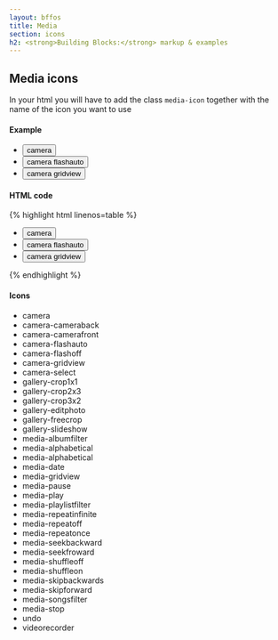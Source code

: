 ```yaml
---
layout: bffos
title: Media
section: icons
h2: <strong>Building Blocks:</strong> markup & examples
---
```


## Media icons

In your html you will have to add the class `media-icon` together with the name of the icon you want to use

<div>
  <h4>Example</h4>
  <section class="example icons">
    <div role="toolbar">
      <ul>
        <li><button class="media-icon camera">camera</button></li>
        <li><button class="media-icon camera-flashauto">camera flashauto</button></li>
        <li><button class="media-icon camera-gridview">camera gridview</button></li>
      </ul>
    </div>
  </section>

  <h4>HTML code</h4>
  {% highlight html linenos=table %}<div role="toolbar">
  <ul>
    <li><button class="media-icon camera">camera</button></li>
    <li><button class="media-icon camera-flashauto">camera flashauto</button></li>
    <li><button class="media-icon camera-gridview">camera gridview</button></li>
  </ul>
</div>{% endhighlight %}

  <h4>Icons</h4>
  <section class="example icons">
    <ul>
      <li class="media-icon camera"><span>camera</span></li>
      <li class="media-icon camera-cameraback"><span>camera-cameraback</span></li>
      <li class="media-icon camera-camerafront"><span>camera-camerafront</span></li>
      <li class="media-icon camera-flashauto"><span>camera-flashauto</span></li>
      <li class="media-icon camera-flashoff"><span>camera-flashoff</span></li>
      <li class="media-icon camera-gridview"><span>camera-gridview</span></li>
      <li class="media-icon camera-select"><span>camera-select</span></li>
      <li class="media-icon gallery-crop1x1"><span>gallery-crop1x1</span></li>
      <li class="media-icon gallery-crop2x3"><span>gallery-crop2x3</span></li>
      <li class="media-icon gallery-crop3x2"><span>gallery-crop3x2</span></li>
      <li class="media-icon gallery-editphoto"><span>gallery-editphoto</span></li>
      <li class="media-icon gallery-freecrop"><span>gallery-freecrop</span></li>
      <li class="media-icon gallery-slideshow"><span>gallery-slideshow</span></li>
      <li class="media-icon media-albumfilter"><span>media-albumfilter</span></li>
      <li class="media-icon media-alphabetical"><span>media-alphabetical</span></li>
      <li class="media-icon media-artistfilter"><span>media-alphabetical</span></li>
      <li class="media-icon media-date"><span>media-date</span></li>
      <li class="media-icon media-gridview"><span>media-gridview</span></li>
      <li class="media-icon media-pause"><span>media-pause</span></li>
      <li class="media-icon media-play"><span>media-play</span></li>
      <li class="media-icon media-playlistfilter"><span>media-playlistfilter</span></li>
      <li class="media-icon media-repeatinfinite"><span>media-repeatinfinite</span></li>
      <li class="media-icon media-repeatoff"><span>media-repeatoff</span></li>
      <li class="media-icon media-repeatonce"><span>media-repeatonce</span></li>
      <li class="media-icon media-seekbackward"><span>media-seekbackward</span></li>
      <li class="media-icon media-seekfroward"><span>media-seekfroward</span></li>
      <li class="media-icon media-shuffleoff"><span>media-shuffleoff</span></li>
      <li class="media-icon media-shuffleon"><span>media-shuffleon</span></li>
      <li class="media-icon media-skipbackwards"><span>media-skipbackwards</span></li>
      <li class="media-icon media-skipforward"><span>media-skipforward</span></li>
      <li class="media-icon media-songsfilter"><span>media-songsfilter</span></li>
      <li class="media-icon media-stop"><span>media-stop</span></li>
      <li class="media-icon undo"><span>undo</span></li>
      <li class="media-icon videorecorder"><span>videorecorder</span></li>
    </ul>
  </section>
</div>


